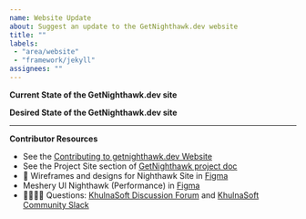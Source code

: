 ```yaml
---
name: Website Update
about: Suggest an update to the GetNighthawk.dev website
title: ""
labels: 
 - "area/website"
 - "framework/jekyll"
assignees: ""
---
```


**Current State of the GetNighthawk.dev site**
<!-- A brief description of what the problem is. -->

**Desired State of the GetNighthawk.dev site**
<!-- A brief description of the change you are requesting. -->

---

**Contributor Resources**

- See the [Contributing to getnighthawk.dev Website](https://github.com/khulnasoft/getnighthawk/blob/master/CONTRIBUTING.md)
- See the Project Site section of [GetNighthawk project doc](https://docs.google.com/document/d/1lHfMo4iIx2WXFZIspfHyxTsPR1T63_2IV5NUkgxoo0w)
- 🎨 Wireframes and designs for Nighthawk Site in [Figma](https://www.figma.com/file/5ZwEkSJwUPitURD59YHMEN/KhulnaSoft-Designs?type=design&node-id=5046-0&mode=design&t=UYVaGhic2LY8EXee-0)
- Meshery UI Nighthawk (Performance) in [Figma](https://www.figma.com/file/SMP3zxOjZztdOLtgN4dS2W/Meshery-UI?type=design&node-id=2-5814&mode=design&t=Gt14dmRRlpL09apZ-0)
- 🙋🏾🙋🏼 Questions: [KhulnaSoft Discussion Forum](https://discuss.khulnasoft.com) and [KhulnaSoft Community Slack](http://slack.khulnasoft.com)
